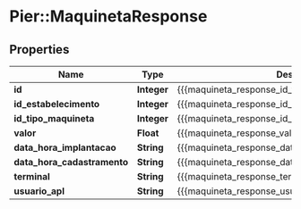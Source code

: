 # Pier::MaquinetaResponse

## Properties
Name | Type | Description | Notes
------------ | ------------- | ------------- | -------------
**id** | **Integer** | {{{maquineta_response_id_value}}} | [optional] 
**id_estabelecimento** | **Integer** | {{{maquineta_response_id_estabelecimento_value}}} | [optional] 
**id_tipo_maquineta** | **Integer** | {{{maquineta_response_id_tipo_maquineta_value}}} | [optional] 
**valor** | **Float** | {{{maquineta_response_valor_value}}} | [optional] 
**data_hora_implantacao** | **String** | {{{maquineta_response_data_hora_implantacao_value}}} | [optional] 
**data_hora_cadastramento** | **String** | {{{maquineta_response_data_hora_cadastramento_value}}} | [optional] 
**terminal** | **String** | {{{maquineta_response_terminal_value}}} | [optional] 
**usuario_apl** | **String** | {{{maquineta_response_usuario_apl_value}}} | [optional] 


